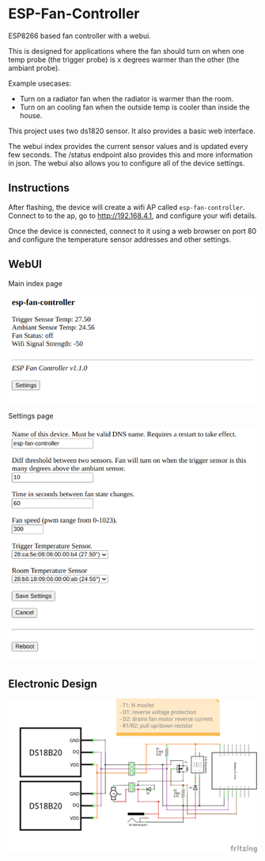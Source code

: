 # ESP-Fan-Controller

ESP8266 based fan controller with a webui. 

This is designed for applications where the fan should turn on when one temp probe (the trigger probe) is x degrees warmer than the other (the ambiant probe). 

Example usecases:
* Turn on a radiator fan when the radiator is warmer than the room.
* Turn on an cooling fan when the outside temp is cooler than inside the house.

This project uses two ds1820 sensor. It also provides a basic web interface. 

The webui index provides the current sensor values and is updated every few seconds. The /status endpoint also provides this and more information in json.
The webui also allows you to configure all of the device settings.


## Instructions

After flashing, the device will create a wifi AP called `esp-fan-controller`. Connect to to the ap, go to http://192.168.4.1, and configure your wifi details.

Once the device is connected, connect to it using a web browser on port 80 and configure the temperature sensor addresses and other settings. 


## WebUI
Main index page

![index](images/webui_index.png)

Settings page

![settings](images/webui_settings.png)

## Electronic Design

![schematic](images/schematic.png)

